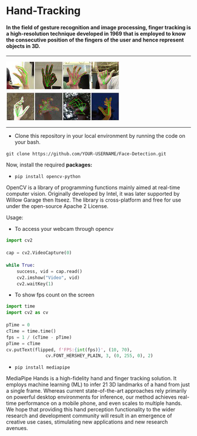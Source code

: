 # Hand-Tracking

#### In the field of gesture recognition and image processing, finger tracking is a high-resolution technique developed in 1969 that is employed to know the consecutive position of the fingers of the user and hence represent objects in 3D.

---

![Images](hand_track.jpg)

---

* Clone this repository in your local environment by running the code on your bash.
  

`git clone https://github.com/YOUR-USERNAME/Face-Detection.git`

Now, install the required **packages:**


* `pip install opencv-python` 

OpenCV is a library of programming functions mainly aimed at real-time computer vision. Originally developed by Intel, it was later supported by Willow Garage then Itseez. The library is cross-platform and free for use under the open-source Apache 2 License.

Usage:

* To access your webcam through opencv

```python
import cv2

cap = cv2.VideoCapture(0)

while True:
    success, vid = cap.read()
    cv2.imshow("Video", vid)
    cv2.waitKey(1)
```

* To show fps count on the screen

```python
import time
import cv2 as cv

pTime = 0
cTime = time.time()
fps = 1 / (cTime - pTime)
pTime = cTime
cv.putText(flipped, f'FPS:{int(fps)}', (10, 70),
               cv.FONT_HERSHEY_PLAIN, 3, (0, 255, 0), 2)
```


* `pip install mediapipe`

MediaPipe Hands is a high-fidelity hand and finger tracking solution. It employs machine learning (ML) to infer 21 3D landmarks of a hand from just a single frame. Whereas current state-of-the-art approaches rely primarily on powerful desktop environments for inference, our method achieves real-time performance on a mobile phone, and even scales to multiple hands. We hope that providing this hand perception functionality to the wider research and development community will result in an emergence of creative use cases, stimulating new applications and new research avenues.